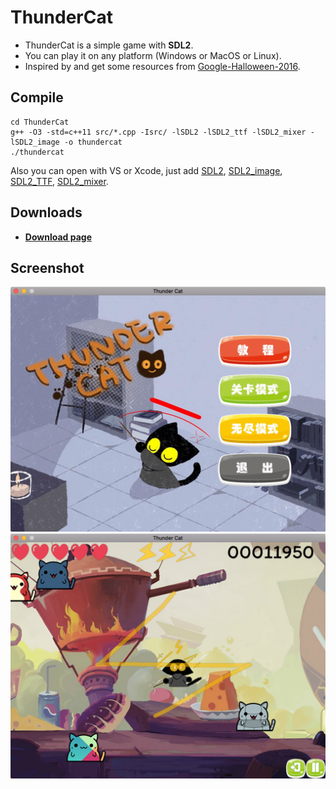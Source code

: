 ThunderCat
===
* ThunderCat is a simple game with **SDL2**.  
* You can play it on any platform (Windows or MacOS or Linux).
* Inspired by and get some resources from [Google-Halloween-2016](https://www.google.com/doodles/halloween-2016).
  
Compile
---
```
cd ThunderCat
g++ -O3 -std=c++11 src/*.cpp -Isrc/ -lSDL2 -lSDL2_ttf -lSDL2_mixer -lSDL2_image -o thundercat
./thundercat
```
Also you can open with VS or Xcode, just add [SDL2](https://www.libsdl.org/download-2.0.php), [SDL2_image](https://www.libsdl.org/projects/SDL_image/), [SDL2_TTF](https://www.libsdl.org/projects/SDL_ttf/), [SDL2_mixer](https://www.libsdl.org/projects/SDL_mixer/).

Downloads
---
* [__Download page__](https://github.com/shad0w-walker233/ThunderCat/releases/tag/v1.0)

Screenshot
---
![menu.jpg](screenshot/menu.jpg)
![game.jpg](screenshot/game.jpg)